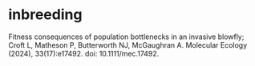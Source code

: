 # inbreeding
Fitness consequences of population bottlenecks in an invasive blowfly; Croft L, Matheson P, Butterworth NJ, McGaughran A. Molecular Ecology (2024), 33(17):e17492. doi: 10.1111/mec.17492.

